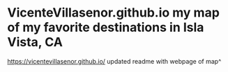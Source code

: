 # VicenteVillasenor.github.io my map of my favorite destinations in Isla Vista, CA
https://vicentevillasenor.github.io/ updated readme with webpage of map^
